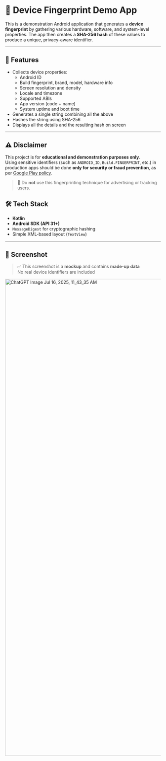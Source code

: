 # 📱 Device Fingerprint Demo App

This is a demonstration Android application that generates a **device fingerprint** by gathering various hardware, software, and system-level properties. The app then creates a **SHA-256 hash** of these values to produce a unique, privacy-aware identifier.

---

## 🔧 Features

- Collects device properties:
  - Android ID
  - Build fingerprint, brand, model, hardware info
  - Screen resolution and density
  - Locale and timezone
  - Supported ABIs
  - App version (code + name)
  - System uptime and boot time
- Generates a single string combining all the above
- Hashes the string using SHA-256
- Displays all the details and the resulting hash on screen

---

## ⚠️ Disclaimer

This project is for **educational and demonstration purposes only**.  
Using sensitive identifiers (such as `ANDROID_ID`, `Build.FINGERPRINT`, etc.) in production apps should be done **only for security or fraud prevention**, as per [Google Play policy](https://developer.android.com/privacy-and-security/data-usage).

> 🚫 Do **not** use this fingerprinting technique for advertising or tracking users.

## 🛠 Tech Stack

- **Kotlin**
- **Android SDK (API 31+)**
- `MessageDigest` for cryptographic hashing
- Simple XML-based layout (`TextView`)

---

## 📸 Screenshot

> ✅ This screenshot is a **mockup** and contains **made-up data**  
> No real device identifiers are included

<img width="1024" height="1536" alt="ChatGPT Image Jul 16, 2025, 11_43_35 AM" src="https://github.com/user-attachments/assets/26f1e93c-42bd-43a6-a126-04d895b0a0e6" />


